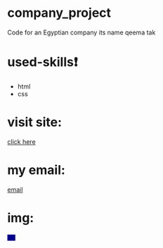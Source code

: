 # company_project
Code for an Egyptian company its name qeema tak
# used-skills:exclamation:
* html
* css
# visit site:
[click here](https://israazohud.github.io/company_project/)

# my email:
[email](israa2002zohud@gmail.com)
# img:
![](company-project.png)
